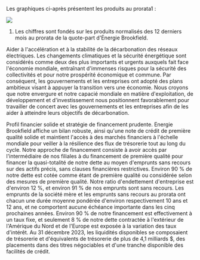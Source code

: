 Les graphiques ci-après présentent les produits au prorata1 :

![](_page_0_Figure_1.jpeg)

1) Les chiffres sont fondés sur les produits normalisés des 12 derniers mois au prorata de la quote-part d'Énergie Brookfield.

Aider à l'accélération et à la stabilité de la décarbonation des réseaux électriques. Les changements climatiques et la sécurité énergétique sont considérés comme deux des plus importants et urgents auxquels fait face l'économie mondiale, entraînant d'immenses risques pour la sécurité des collectivités et pour notre prospérité économique et commune. Par conséquent, les gouvernements et les entreprises ont adopté des plans ambitieux visant à appuyer la transition vers une économie. Nous croyons que notre envergure et notre capacié mondiale en matière d'exploitation, de développement et d'investissement nous positionnent favorablement pour travailler de concert avec les gouvernements et les entreprises afin de les aider à atteindre leurs objectifs de décarbonation.

Profil financier solide et stratégie de financement prudente. Energie Brookfield affiche un bilan robuste, ainsi qu'une note de crédit de première qualité solide et maintient l'accès à des marchés financiers à l'échelle mondiale pour veiller à la résilience des flux de trésorerie tout au long du cycle. Notre approche de financement consiste à avoir accès par l'intermédiaire de nos filiales à du financement de première qualité pour financer la quasi-totalité de notre dette au moyen d'emprunts sans recours sur des actifs précis, sans clauses financières restrictives. Environ 90 % de notre dette est cotée comme étant de première qualité ou considérée selon des mesures de première qualité. Notre ratio d'endettement d'entreprise est d'environ 12 %, et environ 91 % de nos emprunts sont sans recours. Les emprunts de la société mère et les emprunts sans recours au prorata ont chacun une durée moyenne pondérée d'environ respectivement 10 ans et 12 ans, et ne comportent aucune échéance importante dans les cinq prochaines années. Environ 90 % de notre financement est effectivement à un taux fixe, et seulement 8 % de notre dette contractée à l'extérieur de l'Amérique du Nord et de l'Europe est exposée à la variation des taux d'intérêt. Au 31 décembre 2023, les liquidités disponibles se composaient de trésorerie et d'équivalents de trésorerie de plus de 4,1 milliards \$, des placements dans des titres négociables et d'une tranche disponible des facilités de crédit.